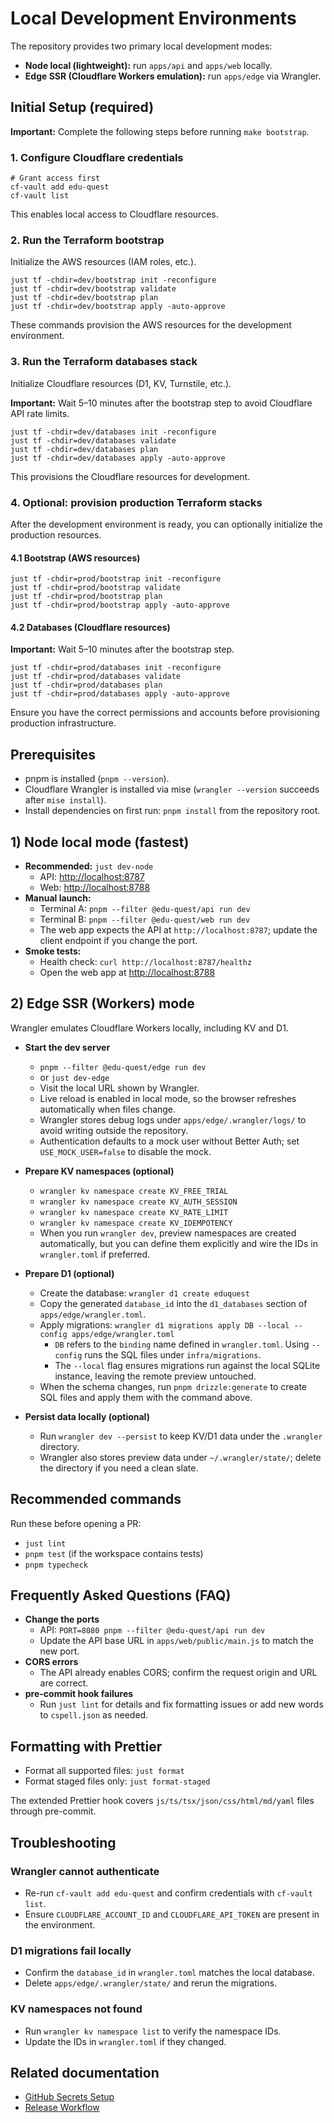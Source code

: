 # Local Development Environments

The repository provides two primary local development modes:

- **Node local (lightweight):** run `apps/api` and `apps/web` locally.
- **Edge SSR (Cloudflare Workers emulation):** run `apps/edge` via Wrangler.

## Initial Setup (required)

**Important:** Complete the following steps before running `make bootstrap`.

### 1. Configure Cloudflare credentials

```shell
# Grant access first
cf-vault add edu-quest
cf-vault list
```

This enables local access to Cloudflare resources.

### 2. Run the Terraform bootstrap

Initialize the AWS resources (IAM roles, etc.).

```shell
just tf -chdir=dev/bootstrap init -reconfigure
just tf -chdir=dev/bootstrap validate
just tf -chdir=dev/bootstrap plan
just tf -chdir=dev/bootstrap apply -auto-approve
```

These commands provision the AWS resources for the development environment.

### 3. Run the Terraform databases stack

Initialize Cloudflare resources (D1, KV, Turnstile, etc.).

**Important:** Wait 5–10 minutes after the bootstrap step to avoid Cloudflare API rate limits.

```shell
just tf -chdir=dev/databases init -reconfigure
just tf -chdir=dev/databases validate
just tf -chdir=dev/databases plan
just tf -chdir=dev/databases apply -auto-approve
```

This provisions the Cloudflare resources for development.

### 4. Optional: provision production Terraform stacks

After the development environment is ready, you can optionally initialize the production resources.

#### 4.1 Bootstrap (AWS resources)

```shell
just tf -chdir=prod/bootstrap init -reconfigure
just tf -chdir=prod/bootstrap validate
just tf -chdir=prod/bootstrap plan
just tf -chdir=prod/bootstrap apply -auto-approve
```

#### 4.2 Databases (Cloudflare resources)

**Important:** Wait 5–10 minutes after the bootstrap step.

```shell
just tf -chdir=prod/databases init -reconfigure
just tf -chdir=prod/databases validate
just tf -chdir=prod/databases plan
just tf -chdir=prod/databases apply -auto-approve
```

Ensure you have the correct permissions and accounts before provisioning production infrastructure.

## Prerequisites

- pnpm is installed (`pnpm --version`).
- Cloudflare Wrangler is installed via mise (`wrangler --version` succeeds after `mise install`).
- Install dependencies on first run: `pnpm install` from the repository root.

## 1) Node local mode (fastest)

- **Recommended:** `just dev-node`
  - API: <http://localhost:8787>
  - Web: <http://localhost:8788>
- **Manual launch:**
  - Terminal A: `pnpm --filter @edu-quest/api run dev`
  - Terminal B: `pnpm --filter @edu-quest/web run dev`
  - The web app expects the API at `http://localhost:8787`; update the client endpoint if you change the port.
- **Smoke tests:**
  - Health check: `curl http://localhost:8787/healthz`
  - Open the web app at <http://localhost:8788>

## 2) Edge SSR (Workers) mode

Wrangler emulates Cloudflare Workers locally, including KV and D1.

- **Start the dev server**
  - `pnpm --filter @edu-quest/edge run dev`
  - or `just dev-edge`
  - Visit the local URL shown by Wrangler.
  - Live reload is enabled in local mode, so the browser refreshes automatically when files change.
  - Wrangler stores debug logs under `apps/edge/.wrangler/logs/` to avoid writing outside the repository.
  - Authentication defaults to a mock user without Better Auth; set `USE_MOCK_USER=false` to disable the mock.

- **Prepare KV namespaces (optional)**
  - `wrangler kv namespace create KV_FREE_TRIAL`
  - `wrangler kv namespace create KV_AUTH_SESSION`
  - `wrangler kv namespace create KV_RATE_LIMIT`
  - `wrangler kv namespace create KV_IDEMPOTENCY`
  - When you run `wrangler dev`, preview namespaces are created automatically, but you can define them explicitly and wire the IDs in `wrangler.toml` if preferred.

- **Prepare D1 (optional)**
  - Create the database: `wrangler d1 create eduquest`
  - Copy the generated `database_id` into the `d1_databases` section of `apps/edge/wrangler.toml`.
  - Apply migrations: `wrangler d1 migrations apply DB --local --config apps/edge/wrangler.toml`
    - `DB` refers to the `binding` name defined in `wrangler.toml`. Using `--config` runs the SQL files under `infra/migrations`.
    - The `--local` flag ensures migrations run against the local SQLite instance, leaving the remote preview untouched.
  - When the schema changes, run `pnpm drizzle:generate` to create SQL files and apply them with the command above.

- **Persist data locally (optional)**
  - Run `wrangler dev --persist` to keep KV/D1 data under the `.wrangler` directory.
  - Wrangler also stores preview data under `~/.wrangler/state/`; delete the directory if you need a clean slate.

## Recommended commands

Run these before opening a PR:

- `just lint`
- `pnpm test` (if the workspace contains tests)
- `pnpm typecheck`

## Frequently Asked Questions (FAQ)

- **Change the ports**
  - API: `PORT=8080 pnpm --filter @edu-quest/api run dev`
  - Update the API base URL in `apps/web/public/main.js` to match the new port.
- **CORS errors**
  - The API already enables CORS; confirm the request origin and URL are correct.
- **pre-commit hook failures**
  - Run `just lint` for details and fix formatting issues or add new words to `cspell.json` as needed.

## Formatting with Prettier

- Format all supported files: `just format`
- Format staged files only: `just format-staged`

The extended Prettier hook covers `js/ts/tsx/json/css/html/md/yaml` files through pre-commit.

## Troubleshooting

### Wrangler cannot authenticate

- Re-run `cf-vault add edu-quest` and confirm credentials with `cf-vault list`.
- Ensure `CLOUDFLARE_ACCOUNT_ID` and `CLOUDFLARE_API_TOKEN` are present in the environment.

### D1 migrations fail locally

- Confirm the `database_id` in `wrangler.toml` matches the local database.
- Delete `apps/edge/.wrangler/state/` and rerun the migrations.

### KV namespaces not found

- Run `wrangler kv namespace list` to verify the namespace IDs.
- Update the IDs in `wrangler.toml` if they changed.

## Related documentation

- [GitHub Secrets Setup](./github-secrets-setup.md)
- [Release Workflow](./release-workflow.md)
